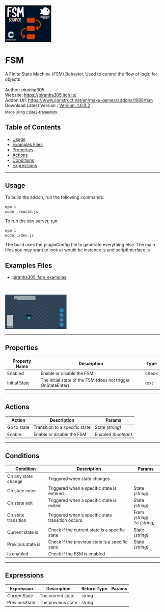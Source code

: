 <img src="./examples/cover.png" width="150" /><br>
# FSM <br>
A Finite State Machine (FSM) Behavior, Used to control the flow of logic for objects <br>
<br>
Author: piranha305 <br>
Website: https://piranha305.itch.io/ <br>
Addon Url: https://www.construct.net/en/make-games/addons/1089/fsm <br>
Download Latest Version : [Version: 1.0.0.2](https://github.com/armandoalonso/fsm/releases/latest) <br>
<sub>Made using [c3ide2-framework](https://github.com/ConstructFund/c3ide2-framework) </sub><br>

## Table of Contents
- [Usage](#usage)
- [Examples Files](#examples-files)
- [Properties](#properties)
- [Actions](#actions)
- [Conditions](#conditions)
- [Expressions](#expressions)
---
## Usage
To build the addon, run the following commands:

```
npm i
node ./build.js
```

To run the dev server, run

```
npm i
node ./dev.js
```

The build uses the pluginConfig file to generate everything else.
The main files you may want to look at would be instance.js and scriptInterface.js

## Examples Files
- [piranha305_fsm_examples](./examples/piranha305_fsm_examples.c3p)
</br>
</br>
<img src="./examples/piranha305_fsm_examples.gif" width="200" />
</br>

---
## Properties
| Property Name | Description | Type |
| --- | --- | --- |
| Enabled | Enable or disable the FSM | check |
| Initial State | The initial state of the FSM (does not trigger OnStateEnter) | text |


---
## Actions
| Action | Description | Params
| --- | --- | --- |
| Go to state | Transition to a specific state | State             *(string)* <br> |
| Enable | Enable or disable the FSM | Enabled             *(boolean)* <br> |


---
## Conditions
| Condition | Description | Params
| --- | --- | --- |
| On any state change | Triggered when state changes |  |
| On state enter | Triggered when a specific state is entered | State *(string)* <br> |
| On state exit | Triggered when a specific state is exited | State *(string)* <br> |
| On state transition | Triggered when a specific state transition occurs | From *(string)* <br>To *(string)* <br> |
| Current state is | Check if the current state is a specific state | State *(string)* <br> |
| Previous state is | Check if the previous state is a specific state | State *(string)* <br> |
| Is enabled | Check if the FSM is enabled |  |


---
## Expressions
| Expression | Description | Return Type | Params
| --- | --- | --- | --- |
| CurrentState | The current state | string |  | 
| PreviousState | The previous state | string |  | 
